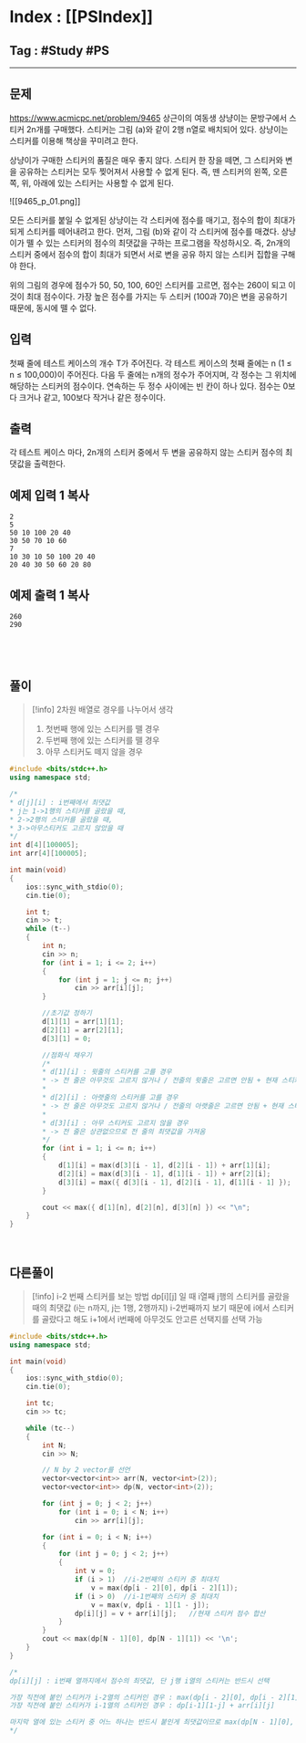 # Index : [[PSIndex]]
## Tag : #Study #PS
---

## 문제
https://www.acmicpc.net/problem/9465
상근이의 여동생 상냥이는 문방구에서 스티커 2n개를 구매했다. 스티커는 그림 (a)와 같이 2행 n열로 배치되어 있다. 상냥이는 스티커를 이용해 책상을 꾸미려고 한다.

상냥이가 구매한 스티커의 품질은 매우 좋지 않다. 스티커 한 장을 떼면, 그 스티커와 변을 공유하는 스티커는 모두 찢어져서 사용할 수 없게 된다. 즉, 뗀 스티커의 왼쪽, 오른쪽, 위, 아래에 있는 스티커는 사용할 수 없게 된다.

![[9465_p_01.png]]

모든 스티커를 붙일 수 없게된 상냥이는 각 스티커에 점수를 매기고, 점수의 합이 최대가 되게 스티커를 떼어내려고 한다. 먼저, 그림 (b)와 같이 각 스티커에 점수를 매겼다. 상냥이가 뗄 수 있는 스티커의 점수의 최댓값을 구하는 프로그램을 작성하시오. 즉, 2n개의 스티커 중에서 점수의 합이 최대가 되면서 서로 변을 공유 하지 않는 스티커 집합을 구해야 한다.

위의 그림의 경우에 점수가 50, 50, 100, 60인 스티커를 고르면, 점수는 260이 되고 이 것이 최대 점수이다. 가장 높은 점수를 가지는 두 스티커 (100과 70)은 변을 공유하기 때문에, 동시에 뗄 수 없다.

## 입력

첫째 줄에 테스트 케이스의 개수 T가 주어진다. 각 테스트 케이스의 첫째 줄에는 n (1 ≤ n ≤ 100,000)이 주어진다. 다음 두 줄에는 n개의 정수가 주어지며, 각 정수는 그 위치에 해당하는 스티커의 점수이다. 연속하는 두 정수 사이에는 빈 칸이 하나 있다. 점수는 0보다 크거나 같고, 100보다 작거나 같은 정수이다. 

## 출력

각 테스트 케이스 마다, 2n개의 스티커 중에서 두 변을 공유하지 않는 스티커 점수의 최댓값을 출력한다.

## 예제 입력 1 복사

```
2
5
50 10 100 20 40
30 50 70 10 60
7
10 30 10 50 100 20 40
20 40 30 50 60 20 80
```

## 예제 출력 1 복사

```
260
290
```
   
---
## 풀이
> [!info] 2차원 배열로 경우를 나누어서 생각
> 1. 첫번째 행에 있는 스티커를 뗄 경우
> 2. 두번째 행에 있는 스티커를 뗄 경우
> 3. 아무 스티커도 떼지 않을 경우
```cpp
#include <bits/stdc++.h>
using namespace std;

/*
* d[j][i] : i번째에서 최댓값 
* j는 1->1행의 스티커를 골랐을 때, 
* 2->2행의 스티커를 골랐을 때, 
* 3->아무스티커도 고르지 않았을 때
*/
int d[4][100005];	
int arr[4][100005];

int main(void) 
{
	ios::sync_with_stdio(0);
	cin.tie(0);

	int t;
	cin >> t;
	while (t--)
	{
		int n;
		cin >> n;
		for (int i = 1; i <= 2; i++)
		{
			for (int j = 1; j <= n; j++)
				cin >> arr[i][j];
		}

		//초기값 정하기
		d[1][1] = arr[1][1];
		d[2][1] = arr[2][1];
		d[3][1] = 0;

		//점화식 채우기
		/*
		* d[1][i] : 윗줄의 스티커를 고를 경우 
		* -> 전 줄은 아무것도 고르지 않거나 / 전줄의 윗줄은 고르면 안됨 + 현재 스티커의 점수
		* 
		* d[2][i] : 아랫줄의 스티커를 고를 경우 
		* -> 전 줄은 아무것도 고르지 않거나 / 전줄의 아랫줄은 고르면 안됨 + 현재 스티커의 점수
		* 
		* d[3][i] : 아무 스티커도 고르지 않을 경우 
		* -> 전 줄은 상관없으므로 전 줄의 최댓값을 가져옴
		*/
		for (int i = 1; i <= n; i++)
		{
			d[1][i] = max(d[3][i - 1], d[2][i - 1]) + arr[1][i];
			d[2][i] = max(d[3][i - 1], d[1][i - 1]) + arr[2][i];
			d[3][i] = max({ d[3][i - 1], d[2][i - 1], d[1][i - 1] });
		}

		cout << max({ d[1][n], d[2][n], d[3][n] }) << "\n";
	}
}
```
   
   
## 다른풀이
> [!info] i-2 번째 스티커를 보는 방법
> dp\[i]\[j] 일 때 i열째 j행의 스티커를 골랐을 때의 최댓값 (i는 n까지, j는 1행, 2행까지)
> i-2번째까지 보기 때문에 i에서 스티커를 골랐다고 해도 i+1에서 i번째에 아무것도 안고른 선택지를 선택 가능
```cpp
#include <bits/stdc++.h>
using namespace std;

int main(void) 
{
	ios::sync_with_stdio(0);
	cin.tie(0);

	int tc;
	cin >> tc;

	while (tc--) 
	{
		int N;
		cin >> N;

		// N by 2 vector를 선언
		vector<vector<int>> arr(N, vector<int>(2));  
		vector<vector<int>> dp(N, vector<int>(2));

		for (int j = 0; j < 2; j++)
			for (int i = 0; i < N; i++)
				cin >> arr[i][j];

		for (int i = 0; i < N; i++) 
		{
			for (int j = 0; j < 2; j++) 
			{
				int v = 0;
				if (i > 1)	//i-2번째의 스티커 중 최대치
					v = max(dp[i - 2][0], dp[i - 2][1]);
				if (i > 0)	//i-1번째의 스티커 중 최대치
					v = max(v, dp[i - 1][1 - j]);
				dp[i][j] = v + arr[i][j];	//현재 스티커 점수 합산
			}
		}
		cout << max(dp[N - 1][0], dp[N - 1][1]) << '\n';
	}
}

/*
dp[i][j] : i번째 열까지에서 점수의 최댓값, 단 j행 i열의 스티커는 반드시 선택

가장 직전에 붙인 스티커가 i-2열의 스티커인 경우 : max(dp[i - 2][0], dp[i - 2][1]) + arr[i][j]
가장 직전에 붙인 스티커가 i-1열의 스티커인 경우 : dp[i-1][1-j] + arr[i][j]

마지막 열에 있는 스티커 중 어느 하나는 반드시 붙인게 최댓값이므로 max(dp[N - 1][0], dp[N - 1][1])을 계산하면 됨
*/
```